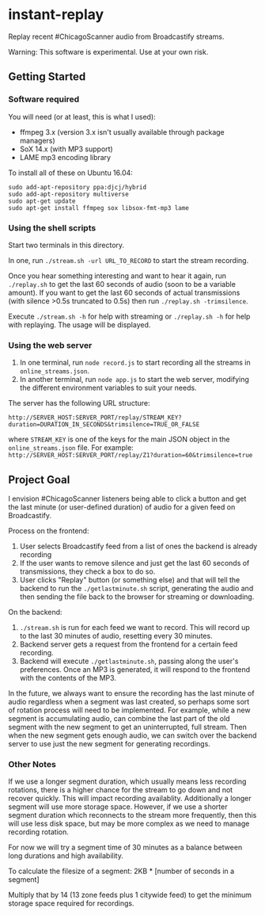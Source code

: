# instant-replay
Replay recent #ChicagoScanner audio from Broadcastify streams.

Warning: This software is experimental. Use at your own risk.

## Getting Started

### Software required

You will need (or at least, this is what I used):

- ffmpeg 3.x (version 3.x isn't usually available through package managers)
- SoX 14.x (with MP3 support)
- LAME mp3 encoding library

To install all of these on Ubuntu 16.04:

```shell
sudo add-apt-repository ppa:djcj/hybrid
sudo add-apt-repository multiverse
sudo apt-get update
sudo apt-get install ffmpeg sox libsox-fmt-mp3 lame
```

### Using the shell scripts

Start two terminals in this directory.

In one, run `./stream.sh -url URL_TO_RECORD` to start the stream recording.

Once you hear something interesting and want to hear it again, run `./replay.sh` to get the last 60 seconds
of audio (soon to be a variable amount). If you want to get the last 60 seconds of actual transmissions (with
silence >0.5s truncated to 0.5s) then run `./replay.sh -trimsilence`.

Execute `./stream.sh -h` for help with streaming or `./replay.sh -h` for help with replaying. The usage will
be displayed.

### Using the web server

1. In one terminal, run `node record.js` to start recording all the
   streams in `online_streams.json`.
2. In another terminal, run `node app.js`
   to start the web server, modifying the different environment
   variables to suit your needs.

The server has the following URL structure:

`http://SERVER_HOST:SERVER_PORT/replay/STREAM_KEY?duration=DURATION_IN_SECONDS&trimsilence=TRUE_OR_FALSE`

where `STREAM_KEY` is one of the keys for the main JSON object in the
`online_streams.json` file. For example:
`http://SERVER_HOST:SERVER_PORT/replay/Z1?duration=60&trimsilence=true`

## Project Goal

I envision #ChicagoScanner listeners being able to click a button and get the last minute (or user-defined duration)
of audio for a given feed on Broadcastify.

Process on the frontend:

1. User selects Broadcastify feed from a list of ones the backend is already recording
2. If the user wants to remove silence and just get the last 60 seconds of transmissions, they check a box to do so.
3. User clicks "Replay" button (or something else) and that will tell the backend to run the `./getlastminute.sh`
   script, generating the audio and then sending the file back to the browser for streaming or downloading.

On the backend:

1. `./stream.sh` is run for each feed we want to record. This will record up to the last 30 minutes of audio,
   resetting every 30 minutes.
2. Backend server gets a request from the frontend for a certain feed recording.
3. Backend will execute `./getlastminute.sh`, passing along the user's preferences. Once an MP3 is generated, it
   will respond to the frontend with the contents of the MP3.

In the future, we always want to ensure the recording has the last minute of audio regardless when a segment was
last created, so perhaps some sort of rotation process will need to be implemented. For example, while a new
segment is accumulating audio, can combine the last part of the old segment with the new segment to get an
uninterrupted, full stream. Then when the new segment gets enough audio, we can switch over the backend server
to use just the new segment for generating recordings.

### Other Notes

If we use a longer segment duration, which usually means less recording rotations, there is a higher chance
for the stream to go down and not recover quickly. This will impact recording availablity. Additionally a longer
segment will use more storage space. However, if we use a shorter segment duration which reconnects to the stream
more frequently, then this will use less disk space, but may be more complex as we need to manage recording rotation.

For now we will try a segment time of 30 minutes as a balance between long durations and high availability.

To calculate the filesize of a segment: 2KB * [number of seconds in a segment]

Multiply that by 14 (13 zone feeds plus 1 citywide feed) to get the minimum storage space required for recordings.
